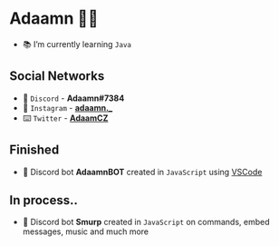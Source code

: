 # Adaamn 💂🏻

- 📚 I’m currently learning `Java`

## Social Networks
- 💬 `Discord` - **Adaamn#7384**
- 📱 `Instagram` - **[adaamn._](https://instagram.com/adaamn._)**
- ⌨️ `Twitter` - **[AdaamCZ](https://twitter.com/AdaamCZ)**

## Finished
- 🤖 Discord bot **AdaamnBOT** created in `JavaScript` using [VSCode](https://code.visualstudio.com/)

## In process..
- 🤖 Discord bot **Smurp** created in `JavaScript` on commands, embed messages, music and much more
